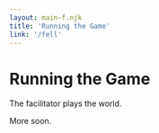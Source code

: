 ```yaml
---
layout: main-f.njk
title: 'Running the Game'
link: '/fell'
---
```


# Running the Game

The facilitator plays the world.

More soon.
